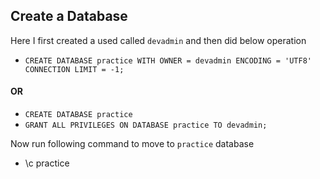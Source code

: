 ## Create a Database

Here I first created a used called `devadmin` and then did below operation

* `CREATE DATABASE practice WITH OWNER = devadmin ENCODING = 'UTF8' CONNECTION LIMIT = -1;`

#### OR

* `CREATE DATABASE practice`
* `GRANT ALL PRIVILEGES ON DATABASE practice TO devadmin;`

Now run following command to move to `practice` database
* \c practice
